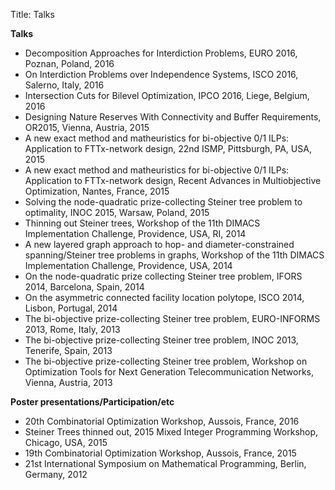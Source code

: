 Title: Talks

**Talks**

*   Decomposition Approaches for Interdiction Problems, EURO 2016, Poznan, Poland, 2016
*   On Interdiction Problems over Independence Systems, ISCO 2016, Salerno, Italy, 2016
*   Intersection Cuts for Bilevel Optimization, IPCO 2016, Liege, Belgium, 2016
*   Designing Nature Reserves With Connectivity and Buffer Requirements, OR2015, Vienna, Austria, 2015 
*   A new exact method and matheuristics for bi-objective 0/1 ILPs: Application to FTTx-network design, 22nd ISMP, Pittsburgh, PA, USA, 2015 
*   A new exact method and matheuristics for bi-objective 0/1 ILPs: Application to FTTx-network design, Recent Advances in Multiobjective Optimization, Nantes, France, 2015 
*   Solving the node-quadratic prize-collecting Steiner tree problem to optimality, INOC 2015, Warsaw, Poland, 2015 
*   Thinning out Steiner trees, Workshop of the 11th DIMACS Implementation Challenge, Providence, USA, RI, 2014 
*   A new layered graph approach to hop- and diameter-constrained spanning/Steiner tree problems in graphs, Workshop of the 11th DIMACS Implementation Challenge, Providence, USA, 2014 
*   On the node-quadratic prize collecting Steiner tree problem, IFORS 2014, Barcelona, Spain, 2014 
*   On the asymmetric connected facility location polytope, ISCO 2014, Lisbon, Portugal, 2014 
*   The bi-objective prize-collecting Steiner tree problem, EURO-INFORMS 2013, Rome, Italy, 2013 
*   The bi-objective prize-collecting Steiner tree problem, INOC 2013, Tenerife, Spain, 2013 
*   The bi-objective prize-collecting Steiner tree problem, Workshop on Optimization Tools for Next Generation Telecommunication Networks, Vienna, Austria, 2013

**Poster presentations/Participation/etc**

*   20th Combinatorial Optimization Workshop, Aussois, France, 2016
*   Steiner Trees thinned out, 2015 Mixed Integer Programming Workshop, Chicago, USA, 2015 
*   19th Combinatorial Optimization Workshop, Aussois, France, 2015 
*   21st International Symposium on Mathematical Programming, Berlin, Germany, 2012
